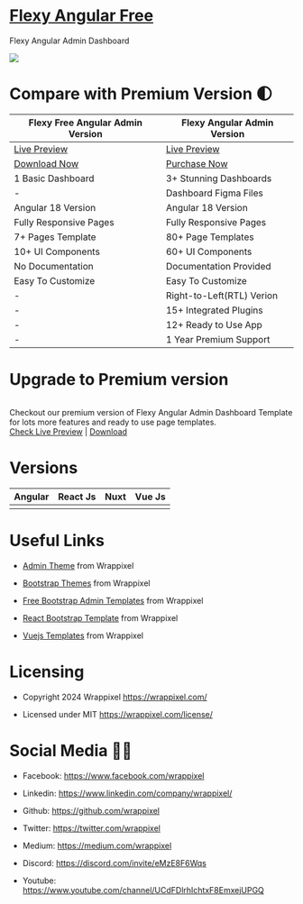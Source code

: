 # <a href="https://flexy-angular-free.netlify.app/home">Flexy Angular Free</a>
Flexy Angular Admin Dashboard

<!-- Main image of Template -->
<a target="_blank" href="https://www.wrappixel.com/templates/flexy-angular-admin-free/">
  <img src="https://www.wrappixel.com/wp-content/uploads/edd/2022/02/flexy-free-angular.jpg" />
</a>


# Compare with Premium Version 🌓

<table>
<thead>
<tr>
<th>Flexy Free Angular Admin Version</th>
<th>Flexy Angular Admin Version</th>
</tr>
</thead>
<tbody>
<tr>
  <td>
    <a href="https://flexy-angular-free.netlify.app/home">Live Preview</a>
  </td>
  <td>
  <a href="https://flexy-angular-main.netlify.app/dashboards/dashboard1">Live Preview</a>
  </td>
</tr>
<tr>
  <td>
      <a href="https://www.wrappixel.com/templates/flexy-angular-admin-free/">Download Now</a>
  </td>
  <td>
    <a href="https://www.wrappixel.com/templates/flexy-material-angular-admin/?ref=33">Purchase Now</a>
  </td>
</tr>
<tr>
  <td>
  1 Basic Dashboard
  </td>
  <td>
  3+ Stunning Dashboards
  </td>
</tr>
<tr>
  <td>
  -
  </td>
  <td>
  Dashboard Figma Files
  </td>
</tr>
<tr>
  <td>
  Angular 18 Version
  </td>
  <td>
  Angular 18 Version
  </td>
</tr>
<tr>
  <td>
  Fully Responsive Pages
  </td>
  <td>
  Fully Responsive Pages
  </td>
</tr>
<tr>
  <td>
  7+ Pages Template
  </td>
  <td>
  80+ Page Templates
  </td>
</tr>
<tr>
  <td>
  10+ UI Components
  </td>
  <td>
  60+ UI Components
  </td>
</tr>
<tr>
  <td>
  No Documentation
  </td>
  <td>
  Documentation Provided
  </td>
</tr>
<tr>
  <td>
  Easy To Customize
  </td>
  <td>
  Easy To Customize
  </td>
</tr>
<tr>
  <td>
  -
  </td>
  <td>
  Right-to-Left(RTL) Verion
  </td>
</tr>
<tr>
  <td>
  -
  </td>
  <td>
  15+ Integrated Plugins
  </td>
</tr>
<tr>
  <td>
  -
  </td>
  <td>
  12+ Ready to Use App
  </td>
</tr>
<tr>
  <td>
  -
  </td>
  <td>
  1 Year Premium Support
  </td>
</tr>
</tbody>
</table>

# Upgrade to Premium version

<a target="_blank" href="https://www.wrappixel.com/templates/flexy-material-angular-admin/?ref=33">
  <img src="https://www.wrappixel.com/wp-content/uploads/edd/2024/05/flexy-angular-material-admin-wpn.jpg" alt="">
</a>
<p>
  Checkout our premium version of Flexy Angular Admin Dashboard Template for lots more features and ready to use page templates.<br>
  <a href="https://flexy-angular-main.netlify.app/dashboards/dashboard1">Check Live Preview</a> | <a href="https://www.wrappixel.com/templates/flexy-material-angular-admin/?ref=33">Download</a>
</p>

<!-- Versions of Template -->
# Versions
<table>
<thead>
<tr>
<th>Angular</th>
<th>React Js</th>
<th>Nuxt</th>
<th>Vue Js</th>
</tr>
</thead>
<tbody>
<tr>
<td>
  <a href="https://www.wrappixel.com/templates/flexy-material-angular-admin/?ref=33" width="150px">
    <img src="https://www.wrappixel.com/wp-content/uploads/edd/2024/05/flexy-angular-material-admin-wpn.jpg" alt="" style="max-width:150px;">
  </a>
</td>
<td>
  <a href="https://www.wrappixel.com/templates/flexy-react-material-dashboard-admin/?ref=33" rel="nofollow" width="150px">
    <img src="https://www.wrappixel.com/wp-content/uploads/edd/2024/05/flexy-react-admin-wpn.jpg" alt="" style="max-width:150px;">
  </a>
</td>
<td>
  <a href="https://www.wrappixel.com/templates/spike-nuxtjs-admin-template/?ref=33" rel="nofollow" width="150px">
    <img src="https://www.wrappixel.com/wp-content/uploads/edd/2024/05/spike-nuxtjs-admin-wpn.jpg" alt="" style="max-width:150px;">
  </a>
</td>
<td>
  <a href="https://www.wrappixel.com/templates/spike-vuejs-admin-dashboard/?ref=33" rel="nofollow" width="150px">
    <img src="https://www.wrappixel.com/wp-content/uploads/edd/2024/05/spike-vuejs-vuetify-admin-wpn.jpg" alt="" style="max-width:150px;">
  </a>
</td>
</td>
  
</tr>
</tbody>
</table>





<!-- Useful Links of Template -->
# Useful Links
- <p><a href="https://www.wrappixel.com/">Admin Theme</a> from Wrappixel</p>
- <p><a href="https://www.wrappixel.com/templates/flexy-bootstrap-admin-template/">Bootstrap Themes</a> from Wrappixel</p>
- <p><a href="https://www.wrappixel.com/templates/flexy-angular-admin-free/">Free Bootstrap Admin Templates</a> from Wrappixel</p>
- <p><a href="https://www.wrappixel.com/templates/flexy-react-material-dashboard-admin/">React Bootstrap Template</a> from Wrappixel</p>
- <p><a href="https://www.wrappixel.com/templates/spike-vuejs-admin-dashboard/">Vuejs Templates</a> from Wrappixel</p>


<!-- Licensing of Template -->
# Licensing
- <p>Copyright 2024 Wrappixel <a href="https://www.wrappixel.com/">https://wrappixel.com/</a></p>
- <p>Licensed under MIT <a href="https://www.wrappixel.com/license/">https://wrappixel.com/license/</a></p>


<!-- Social Media of Adminmart -->
# Social Media 👭🏼
- <p>Facebook: <a href="https://www.facebook.com/wrappixel">https://www.facebook.com/wrappixel</a></p>
- <p>Linkedin: <a href="https://www.linkedin.com/company/wrappixel/">https://www.linkedin.com/company/wrappixel/</a></p>
- <p>Github: <a href="https://github.com/wrappixel">https://github.com/wrappixel</a></p>
- <p>Twitter: <a href="https://twitter.com/wrappixel">https://twitter.com/wrappixel</a></p>
- <p>Medium: <a href="https://medium.com/wrappixel">https://medium.com/wrappixel</a></p>
- <p>Discord: <a href="https://discord.com/invite/eMzE8F6Wqs">https://discord.com/invite/eMzE8F6Wqs</a></p>
- <p>Youtube: <a href="https://www.youtube.com/channel/UCdFDlrhIchtxF8EmxejUPGQ">https://www.youtube.com/channel/UCdFDlrhIchtxF8EmxejUPGQ</a></p>


